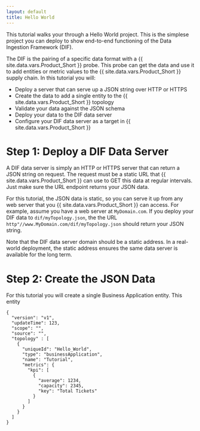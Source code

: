 ```yaml
---
layout: default
title: Hello World
---
```


This tutorial walks your through a Hello World project. This is the 
simplese project you can deploy to show end-to-end functioning of 
the Data Ingestion Framework (DIF). 

The DIF is the pairing of a specific data format with a 
{{ site.data.vars.Product_Short }} probe. 
This probe can get the data and use it to add entities or metric values to the 
{{ site.data.vars.Product_Short }} supply chain. In this tutorial you will:

<!--
<ul>
<li><p>Deploy a server that can serve up a JSON string over HTTP or HTTPS</p>
<p>This will be your your DIF data server.  It can reside on any network that 
your {{ site.data.vars.Product_Short }} 
instance can access. You can even deploy the server on your 
{{ site.data.vars.Product_Short }} instance.</p>
</li>
<li><p>Create the data to add a single entity to the {{ site.data.vars.Product_Short }} 
topology</p>
<p>The data format is a JSON string that complies with the JSON Schema we have included 
as part of the DIF. You will create the data to define a Buiness Application 
entity that is named "Hello World".</p>
</li>
<li><p>Validate your data against the JSON schema</p>
<p>As you develop the data you want to load into {{ site.data.vars.Product_Short }}, 
you should use a JSON Schema validator to make sure your data complies with the schema.
</li>
<li><p>Configure your DIF data server as a target in {{ site.data.vars.Product_Short }}</p>
<p>To configure the target, you simply specify the URL to your server that 
will return the JSON string via a <code>GET</code> method. </p>
</li>
</ul>
-->
* Deploy a server that can serve up a JSON string over HTTP or HTTPS
* Create the data to add a single entity to the {{ site.data.vars.Product_Short }}  topology
* Validate your data against the JSON schema
* Deploy your data to the DIF data server
* Configure your DIF data server as a target in {{ site.data.vars.Product_Short }}

# Step 1: Deploy a DIF Data Server

A DIF data server is simply an HTTP or HTTPS server that can return a JSON string on 
request.  The request must be a static URL that {{ site.data.vars.Product_Short }} 
can use to GET this data at regular intervals. Just make sure the URL endpoint 
returns your JSON data.

For this tutorial, the JSON data is static, so you can serve it up from any web server 
that you {{ site.data.vars.Product_Short }} can access. For example, assume you have 
a web server at `MyDomain.com`. If you deploy your DIF data to `dif/myTopology.json`, 
the the URL `http"//www.MyDomain.com/dif/myTopology.json` should return your JSON string.

Note that the DIF data server domain should be a static address. In a real-world 
deployment, the static address ensures the same data server is available 
for the long term.

# Step 2: Create the JSON Data

For this tutorial you will create a single Business Application entity. This 
entity 

    {
      "version": "v1",
      "updateTime": 123,
      "scope": "",
      "source": "",
      "topology" : [
        {
          "uniqueId": "Hello_World",
          "type": "businessApplication",
          "name": "Tutorial",
          "metrics": {
            "kpi": [
              {
                "average": 1234,
                "capacity": 2345,
                "key": "Total Tickets"
              }
            ]
          }
        }
      ]
    }



